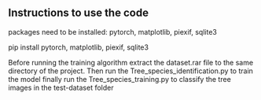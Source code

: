 ## Instructions to use the code
packages need to be installed: pytorch, matplotlib, piexif, sqlite3

pip install pytorch, matplotlib, piexif, sqlite3

Before running the training algorithm extract the dataset.rar file to the same directory of the project.
Then run the Tree_species_identification.py to train the model
finally run the Tree_species_training.py to classify the tree images in the test-dataset folder
